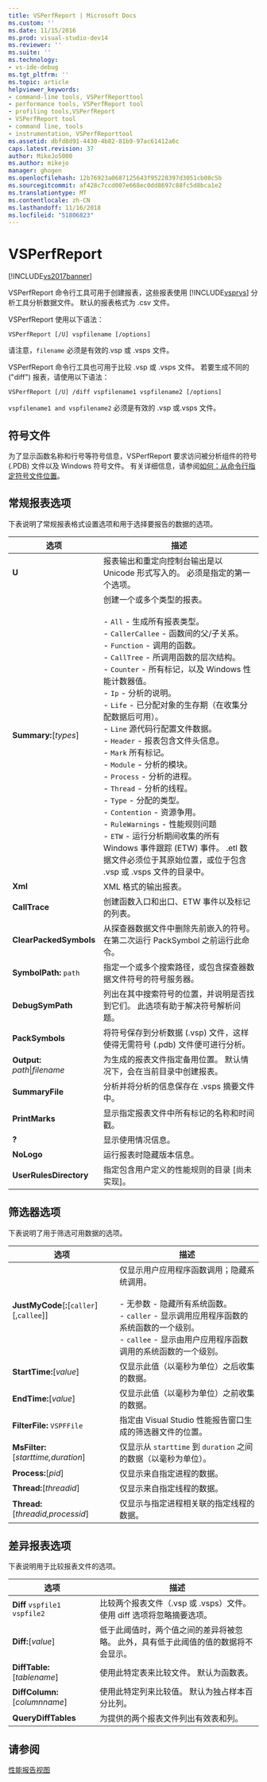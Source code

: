 ```yaml
---
title: VSPerfReport | Microsoft Docs
ms.custom: ''
ms.date: 11/15/2016
ms.prod: visual-studio-dev14
ms.reviewer: ''
ms.suite: ''
ms.technology:
- vs-ide-debug
ms.tgt_pltfrm: ''
ms.topic: article
helpviewer_keywords:
- command-line tools, VSPerfReporttool
- performance tools, VSPerfReport tool
- profiling tools,VSPerfReport
- VSPerfReport tool
- command line, tools
- instrumentation, VSPerfReporttool
ms.assetid: dbfd8d91-4430-4b82-81b9-97ac61412a6c
caps.latest.revision: 37
author: MikeJo5000
ms.author: mikejo
manager: ghogen
ms.openlocfilehash: 12b76923a0687125643f95228397d3051cb08c5b
ms.sourcegitcommit: af428c7ccd007e668ec0dd8697c88fc5d8bca1e2
ms.translationtype: MT
ms.contentlocale: zh-CN
ms.lasthandoff: 11/16/2018
ms.locfileid: "51806823"
---
```

# <a name="vsperfreport"></a>VSPerfReport
[!INCLUDE[vs2017banner](../includes/vs2017banner.md)]

VSPerfReport 命令行工具可用于创建报表，这些报表使用 [!INCLUDE[vsprvs](../includes/vsprvs-md.md)] 分析工具分析数据文件。 默认的报表格式为 .csv 文件。  
  
 VSPerfReport 使用以下语法：  
  
```  
VSPerfReport [/U] vspfilename [/options]  
```  
  
 请注意，`filename` 必须是有效的.vsp 或 .vsps 文件。  
  
 VSPerfReport 命令行工具也可用于比较 .vsp 或 .vsps 文件。 若要生成不同的 ("diff") 报表，请使用以下语法：  
  
```  
VSPerfReport [/U] /diff vspfilename1 vspfilename2 [/options]  
```  
  
 `vspfilename1 and vspfilename2` 必须是有效的 .vsp 或.vsps 文件。  
  
## <a name="symbol-files"></a>符号文件  
 为了显示函数名称和行号等符号信息，VSPerfReport 要求访问被分析组件的符号 (.PDB) 文件以及 Windows 符号文件。 有关详细信息，请参阅[如何：从命令行指定符号文件位置](../profiling/how-to-specify-symbol-file-locations-from-the-command-line.md)。  
  
## <a name="general-report-options"></a>常规报表选项  
 下表说明了常规报表格式设置选项和用于选择要报告的数据的选项。  
  
|选项|描述|  
|-------------|-----------------|  
|**U**|报表输出和重定向控制台输出是以 Unicode 形式写入的。 必须是指定的第一个选项。|  
|**Summary:**[*types*]|创建一个或多个类型的报表。<br /><br /> -   `All` - 生成所有报表类型。<br />-   `CallerCallee` - 函数间的父/子关系。<br />-   `Function` - 调用的函数。<br />-   `CallTree` - 所调用函数的层次结构。<br />-   `Counter` - 所有标记，以及 Windows 性能计数器值。<br />-   `Ip` - 分析的说明。<br />-   `Life` - 已分配对象的生存期（在收集分配数据后可用）。<br />-   `Line` 源代码行配置文件数据。<br />-   `Header` - 报表包含文件头信息。<br />-   `Mark` 所有标记。<br />-   `Module` - 分析的模块。<br />-   `Process` - 分析的进程。<br />-   `Thread` - 分析的线程。<br />-   `Type` - 分配的类型。<br />-   `Contention` - 资源争用。<br />-   `RuleWarnings` - 性能规则问题<br />-   `ETW` - 运行分析期间收集的所有 Windows 事件跟踪 (ETW) 事件。 .etl 数据文件必须位于其原始位置，或位于包含 .vsp 或 .vsps 文件的目录中。|  
|**Xml**|XML 格式的输出报表。|  
|**CallTrace**|创建函数入口和出口、ETW 事件以及标记的列表。|  
|**ClearPackedSymbols**|从探查器数据文件中删除先前嵌入的符号。 在第二次运行 PackSymbol 之前运行此命令。|  
|**SymbolPath:** `path`|指定一个或多个搜索路径，或包含探查器数据文件符号的符号服务器。|  
|**DebugSymPath**|列出在其中搜索符号的位置，并说明是否找到它们。 此选项有助于解决符号解析问题。|  
|**PackSymbols**|将符号保存到分析数据 (.vsp) 文件，这样使得无需符号 (.pdb) 文件便可进行分析。|  
|**Output:** *path*&#124;*filename*|为生成的报表文件指定备用位置。 默认情况下，会在当前目录中创建报表。|  
|**SummaryFile**|分析并将分析的信息保存在 .vsps 摘要文件中。|  
|**PrintMarks**|显示指定报表文件中所有标记的名称和时间戳。|  
|**?**|显示使用情况信息。|  
|**NoLogo**|运行报表时隐藏版本信息。|  
|**UserRulesDirectory**|指定包含用户定义的性能规则的目录 [尚未实现]。|  
  
## <a name="filter-options"></a>筛选器选项  
 下表说明了用于筛选可用数据的选项。  
  
|选项|描述|  
|-------------|-----------------|  
|**JustMyCode**[**:**[`caller`][,`callee`]]|仅显示用户应用程序函数调用；隐藏系统调用。<br /><br /> - 无参数 - 隐藏所有系统函数。<br />-   `caller` - 显示调用应用程序函数的系统函数的一个级别。<br />-   `callee` - 显示由用户应用程序函数调用的系统函数的一个级别。|  
|**StartTime:**[*value*]|仅显示此值（以毫秒为单位）之后收集的数据。|  
|**EndTime:**[*value*]|仅显示此值（以毫秒为单位）之前收集的数据。|  
|**FilterFile:** `VSPFFile`|指定由 Visual Studio 性能报告窗口生成的筛选器文件的位置。|  
|**MsFilter:**[*starttime,duration*]|仅显示从 `starttime` 到 `duration` 之间的数据（以毫秒为单位）。|  
|**Process:**[*pid*]|仅显示来自指定进程的数据。|  
|**Thread:**[*threadid*]|仅显示来自指定线程的数据。|  
|**Thread:**[*threadid,processid*]|仅显示与指定进程相关联的指定线程的数据。|  
  
## <a name="difference-report-options"></a>差异报表选项  
 下表说明用于比较报表文件的选项。  
  
|选项|描述|  
|-------------|-----------------|  
|**Diff**  `vspfile1 vspfile2`|比较两个报表文件（.vsp 或 .vsps）文件。 使用 diff 选项将忽略摘要选项。|  
|**Diff:**[*value*]|低于此阈值时，两个值之间的差异将被忽略。 此外，具有低于此阈值的值的数据将不会显示。|  
|**DiffTable:**[*tablename*]|使用此特定表来比较文件。 默认为函数表。|  
|**DiffColumn:**[*columnname*]|使用此特定列来比较值。 默认为独占样本百分比列。|  
|**QueryDiffTables**|为提供的两个报表文件列出有效表和列。|  
  
## <a name="see-also"></a>请参阅  
 [性能报告视图](../profiling/performance-report-views.md)



